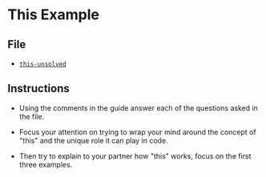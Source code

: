 # This Example

## File

- [`this-unsolved`](Unsolved/this-unsolved.html)

## Instructions

- Using the comments in the guide answer each of the questions asked in the file.

- Focus your attention on trying to wrap your mind around the concept of "this" and the unique role it can play in code.

- Then try to explain to your partner how "this" works, focus on the first three examples.
